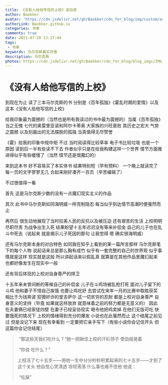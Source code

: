 ```yaml
---
title: 《没有人给他写信的上校》读后感
author: Baokker
avatar: 'https://cdn.jsdelivr.net/gh/Baokker/cdn_for_blog/img/custom/avatar.jpg'
authorLink: Baokker.github.io
categories: 书单
comments: true
date: 2021-07-20 13:17:44
tags: 
 - 书单
keywords: 马尔克斯着实厉害
description: 马尔克斯
photos: https://cdn.jsdelivr.net/gh/Baokker/cdn_for_blog/blog_imgs/IMG_20210720_131933.webp
---
```


# 《没有人给他写信的上校》

到现在为止 读了三本马尔克斯的书 分别是《百年孤独》《霍乱时期的爱情》以及这本《没有人给他写信的上校》

给我印象最为震撼的（当然也是所有我读过的书中最为震撼的）当属《百年孤独》 当之无愧 七代的奥雷里亚诺和阿尔卡蒂奥 大家族的兴旺衰败 其历史之宏大 气势之震撼 以及刻画出的无法摆脱的孤独 当真值得无尽赞誉

《霍》给我的印象中规中矩 不过 当时阅读得比较草率 电子书比较垃圾 也是一个原因 读到后一半有些读不下去 作者似乎只是在给我构建这样一个世界 情节方面推进得似乎有些缓慢了（当然 情节还是很魔幻的）

来到这本书 好不容易买了本实体书 结果特别短（早有预料） 一个晚上就读完了 每一页的文字寥寥无几 合起来刚好凑齐一百页（辛苦编辑了）

不过很值得一看

首先 这是马尔克斯少数的没有一点魔幻现实主义的作品

其次 此书中马尔克斯如同海明威一样克制隐忍 每当似乎到达情节高潮时便戛然而止

再然后 很生动地展现了当时拉美人民的反抗以及被压迫 还有艰苦的生活 上校明明尽职尽责 为战争出生入死 结果盼望十五年迟迟没有等来补偿金 自己的儿子也在乱斗中死去（说起来 就是揭示儿子死因的那句 让我觉得 嗯 确实很海明威）

还有马尔克斯本身的对白特色 如同我在知乎上看到的某一篇所言那样 马尔克斯笔下的每个人物 说起话来总是那么胸有成竹 似乎有一套完整的自己的世界观 似乎事情就是这样 现实就是这般 所以讲起话来以假乱真 就算是在其他作品里魔幻起来 也都好像发生在现实中一般

还有背后体现的上校对自身尊严的捍卫

十五年来未曾间断的等候自己的补偿金 儿子在斗鸡场被乱枪打死 面对儿子留下的斗鸡 他和妻子不惜自己挨饿 也要让鸡吃好 去尝试在来年一月的比赛中取胜获奖 相比于为钱奔波 狡猾奸诈的堂吉萨尔 这一切贫穷的忍耐 都是上校对自身尊严 自身意义的坚持（毕竟 如果就这样放弃 就意味着之前的努力都是无意义的） 因此 在夫妻俩已经家徒四壁 在妻子已经妥协现实 喝令他把鸡卖掉 在他们无饭可吃 快要饿死的情况下 上校的情绪得到充分的爆发 小说也在此戛然而止 这个结尾之前见过 但是没记下来 现在有幸看到 一定要把它亲手写下（有些小说你会记住开头 但这篇你会记住结尾）

> ​	“那这些天我们吃什么？”她一把揪住上校的汗衫领子 使劲摇晃着
>
> ​	“你说 吃什么？”
>
> ​	上校活了七十五岁——用他一生中分分秒秒积累起来的七十五岁——才到了这个关头 他自觉心灵清透 坦坦荡荡 什么事也难不住他 他说：
>
> ​	“吃屎”

